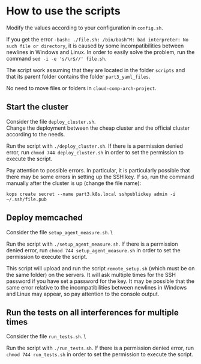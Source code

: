 # How to use the scripts

Modify the values according to your configuration in `config.sh`.

If you get the error `-bash: ./file.sh: /bin/bash^M: bad interpreter: No such file or directory`, it is caused by some incompatibilities between newlines in Windows and Linux. In order to easily solve the problem, run the command `sed -i -e 's/\r$//' file.sh`.

The script work assuming that they are located in the folder `scripts` and that its parent folder contains the folder `part3_yaml_files`.

No need to move files or folders in `cloud-comp-arch-project`.

## Start the cluster

Consider the file `deploy_cluster.sh`. \
Change the deployment between the cheap cluster and the official cluster according to the needs.

Run the script with `./deploy_cluster.sh`. If there is a permission denied error, run `chmod 744 deploy_cluster.sh` in order to set the permission to execute the script.

Pay attention to possible errors. In particular, it is particularly possible that there may be some errors in setting up the SSH key. If so, run the command manually after the cluster is up (change the file name):
```
kops create secret --name part3.k8s.local sshpublickey admin -i ~/.ssh/file.pub
```

## Deploy memcached

Consider the file `setup_agent_measure.sh`. \

Run the script with `./setup_agent_measure.sh`. If there is a permission denied error, run `chmod 744 setup_agent_measure.sh` in order to set the permission to execute the script.

This script will upload and run the script `remote_setup.sh` (which must be on the same folder) on the servers. It will ask multiple times for the SSH password if you have set a password for the key. It may be possible that the same error relative to the incompatibilities between newlines in Windows and Linux may appear, so pay attention to the console output.

## Run the tests on all interferences for multiple times

Consider the file `run_tests.sh`. \

Run the script with `./run_tests.sh`. If there is a permission denied error, run `chmod 744 run_tests.sh` in order to set the permission to execute the script.